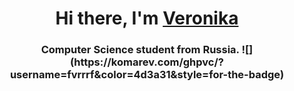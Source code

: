 <h1 align="center">Hi there, I'm <a href="https://github.com/fvrrrf" target="_blank">Veronika</a>
<h3 align="center">Computer Science student from Russia.</a>
  ![](https://komarev.com/ghpvc/?username=fvrrrf&color=4d3a31&style=for-the-badge)
